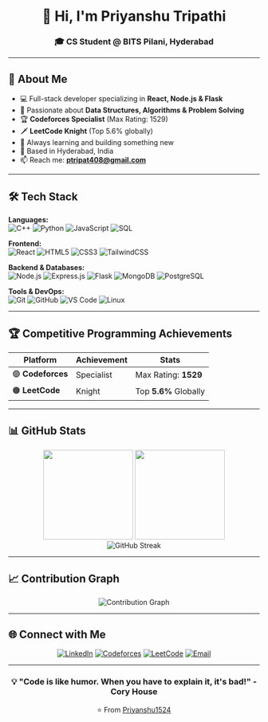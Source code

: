 <div align="center">

# 👋 Hi, I'm Priyanshu Tripathi

### 🎓 CS Student @ BITS Pilani, Hyderabad

</div>

---

## 🚀 About Me

- 💻 Full-stack developer specializing in **React, Node.js & Flask**
- 🧠 Passionate about **Data Structures, Algorithms & Problem Solving**
- 🏆 **Codeforces Specialist** (Max Rating: 1529)
- 🗡️ **LeetCode Knight** (Top 5.6% globally)
- 🌱 Always learning and building something new
- 📍 Based in Hyderabad, India
- 📫 Reach me: **ptripat408@gmail.com**

---

## 🛠️ Tech Stack

**Languages:**  
![C++](https://img.shields.io/badge/C++-%2300599C.svg?style=flat&logo=c%2B%2B&logoColor=white)
![Python](https://img.shields.io/badge/Python-3670A0?style=flat&logo=python&logoColor=ffdd54)
![JavaScript](https://img.shields.io/badge/JavaScript-%23323330.svg?style=flat&logo=javascript&logoColor=%23F7DF1E)
![SQL](https://img.shields.io/badge/SQL-%2307405e.svg?style=flat&logo=postgresql&logoColor=white)

**Frontend:**  
![React](https://img.shields.io/badge/React-%2320232a.svg?style=flat&logo=react&logoColor=%2361DAFB)
![HTML5](https://img.shields.io/badge/HTML5-%23E34F26.svg?style=flat&logo=html5&logoColor=white)
![CSS3](https://img.shields.io/badge/CSS3-%231572B6.svg?style=flat&logo=css3&logoColor=white)
![TailwindCSS](https://img.shields.io/badge/Tailwind-%2338B2AC.svg?style=flat&logo=tailwind-css&logoColor=white)

**Backend & Databases:**  
![Node.js](https://img.shields.io/badge/Node.js-6DA55F?style=flat&logo=node.js&logoColor=white)
![Express.js](https://img.shields.io/badge/Express.js-%23404d59.svg?style=flat&logo=express&logoColor=%2361DAFB)
![Flask](https://img.shields.io/badge/Flask-%23000.svg?style=flat&logo=flask&logoColor=white)
![MongoDB](https://img.shields.io/badge/MongoDB-%234ea94b.svg?style=flat&logo=mongodb&logoColor=white)
![PostgreSQL](https://img.shields.io/badge/PostgreSQL-%23316192.svg?style=flat&logo=postgresql&logoColor=white)

**Tools & DevOps:**  
![Git](https://img.shields.io/badge/Git-%23F05033.svg?style=flat&logo=git&logoColor=white)
![GitHub](https://img.shields.io/badge/GitHub-%23121011.svg?style=flat&logo=github&logoColor=white)
![VS Code](https://img.shields.io/badge/VS%20Code-0078d7.svg?style=flat&logo=visual-studio-code&logoColor=white)
![Linux](https://img.shields.io/badge/Linux-FCC624?style=flat&logo=linux&logoColor=black)

---

## 🏆 Competitive Programming Achievements

<div align="center">

| Platform | Achievement | Stats |
|----------|-------------|-------|
| 🟣 **Codeforces** | Specialist | Max Rating: **1529** |
| 🟠 **LeetCode** | Knight | Top **5.6%** Globally |

</div>

---

## 📊 GitHub Stats

<div align="center">
  <img height="180em" src="https://github-readme-stats.vercel.app/api?username=Priyanshu1524&show_icons=true&theme=radical&include_all_commits=true&count_private=true&border_radius=10"/>
  <img height="180em" src="https://github-readme-stats.vercel.app/api/top-langs/?username=Priyanshu1524&layout=compact&theme=radical&border_radius=10&langs_count=8"/>
</div>

<div align="center">
  <img src="https://github-readme-streak-stats.herokuapp.com/?user=Priyanshu1524&theme=radical&border_radius=10" alt="GitHub Streak"/>
</div>

---

## 📈 Contribution Graph

<div align="center">
  <img src="https://github-readme-activity-graph.vercel.app/graph?username=Priyanshu1524&theme=radical&hide_border=true&area=true" alt="Contribution Graph"/>
</div>

---

## 🌐 Connect with Me

<div align="center">

[![LinkedIn](https://img.shields.io/badge/LinkedIn-%230077B5.svg?style=for-the-badge&logo=linkedin&logoColor=white)](https://linkedin.com/in/priyanshu-tripathi)
[![Codeforces](https://img.shields.io/badge/Codeforces-%231F8ACB.svg?style=for-the-badge&logo=codeforces&logoColor=white)](https://codeforces.com/profile/Loopguru321)
[![LeetCode](https://img.shields.io/badge/LeetCode-%23FFA116.svg?style=for-the-badge&logo=leetcode&logoColor=white)](https://leetcode.com/u/ptripat408/)
[![Email](https://img.shields.io/badge/Email-D14836?style=for-the-badge&logo=gmail&logoColor=white)](mailto:ptripat408@gmail.com)

</div>

---

<div align="center">
  
### 💡 "Code is like humor. When you have to explain it, it's bad!" - Cory House

⭐️ From [Priyanshu1524](https://github.com/Priyanshu1524)

</div>
